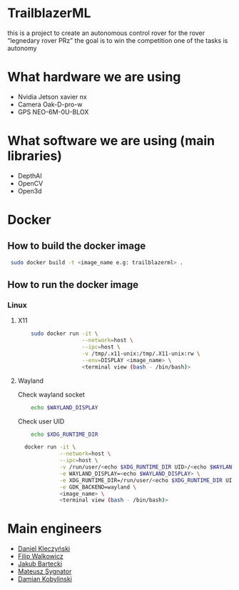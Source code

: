 # TrailblazerML

this is a project to create an autonomous control rover for the rover “legnedary rover PRz” the goal is to win the
competition one of the tasks is autonomy

# What hardware we are using

- Nvidia Jetson xavier nx
- Camera Oak-D-pro-w
- GPS NEO-6M-0U-BLOX

# What software we are using (main libraries)

- DepthAI
- OpenCV
- Open3d

# Docker 

## How to build the docker image

```bash
 sudo docker build -t <image_name e.g: trailblazerml> .
```

## How to run the docker image

### Linux 
1. X11
    ```bash
        sudo docker run -it \
                        --network=host \
                        --ipc=host \
                        -v /tmp/.x11-unix:/tmp/.X11-unix:rw \
                        --env=DISPLAY <image_name> \ 
                        <terminal view (bash - /bin/bash)>
    ```
2. Wayland 

    Check wayland socket
    ```bash
        echo $WAYLAND_DISPLAY
    ```
    Check user UID
    ```bash
        echo $XDG_RUNTIME_DIR
    ```

    ```bash
      docker run -it \
                 --network=host \
                 --ipc=host \
                 -v /run/user/<echo $XDG_RUNTIME_DIR UID>/<echo $WAYLAND_DISPLAY>:/run/user/<echo $XDG_RUNTIME_DIR UID>/<echo $WAYLAND_DISPLAY> \
                 -e WAYLAND_DISPLAY=<echo $WAYLAND_DISPLAY> \
                 -e XDG_RUNTIME_DIR=/run/user/<echo $XDG_RUNTIME_DIR UID> \
                 -e GDK_BACKEND=wayland \
                 <image_name> \
                 <terminal view (bash - /bin/bash)>
    ```
   
# Main engineers 

- [Daniel Kleczyński](https://github.com/Kleczyk)
- [Filip Walkowicz](https://github.com/FWalkowicz)
- [Jakub Bartecki](https://github.com/kubabartecki)
- [Mateusz Sygnator](https://github.com/Sygnator)
- [Damian Kobylinski](https://github.com/DamianKobylinski)
